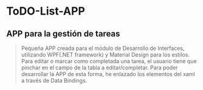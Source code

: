 # ToDO-List-APP
## APP para la gestión de tareas 
> Pequeña APP creada para el módulo de Desarrollo de Interfaces, utilizando WPF(.NET framework) y Material Design para los estilos.
> Para editar o marcar como completada una tarea, el usuario tiene que pinchar en el campo de la tabla a editar/completar.
> Para poder desarrollar la APP de esta forma, he enlazado los elementos del xaml a través de Data Bindings.
